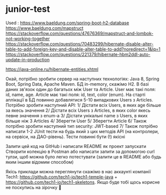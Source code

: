 # junior-test
Used :
https://www.baeldung.com/spring-boot-h2-database
https://www.baeldung.com/mapstruct
https://stackoverflow.com/questions/47676369/mapstruct-and-lombok-not-working-together
https://stackoverflow.com/questions/70483299/hibernate-disable-alter-table-to-add-foreign-key-and-disable-alter-table-to-add?noredirect=1&lq=1
https://stackoverflow.com/questions/221379/hibernate-hbm2ddl-auto-update-in-production

https://java-online.ru/hibernate-entities.xhtml


Окай, потрібно зробити сервер на наступних технологіях: Java 8, Spring Boot, Spring Data, Apache Maven. 
БД in-memory, скажімо H2. В базі даних зв'язок один до багатьох між User та Article. 
User має такі поля: id, name, age. Article має такі поля: id, text, color (enum). 
На старті аплікації в БД повинно добавлятися 5-10 випадкових Users з Articles. 
Потрібно зробити наступний АРІ:
1/ Дістати всіх Users, в яких age більше за якесь значення
2/ Дістати всіх Users з Articles, в яких color якесь певне значення з enum-а
3/ Дістати унікальні name з Users, в яких більше ніж 3 Articles
4/ Зберегти User
5/ Зберегти Article
6/ Також потрібно зробити наступний тип security: JWT-based
7/ Також потрібно написати 1-2 JUnit тести на будь який з цих методів АРІ (на контролери, на сервіси, на ДАО-рівень). 
Тести повинні бути (!) якісні

Залити цей код на GitHub і написати README як проект запускати
Створити колекцію в Postman або написати запити за допомогою curl тулзи, щоб можна було легко потестувати 
(залити це в README або будь яким іншим відомим способом)

Якісь приклади можна переглянути скажімо в нас аккаунті компанії 
Tech1: https://github.com/tech1-io/tech1-temple-java + 
https://github.com/tech1-io/tech1-skeletons. 
Якщо буде тобі щось корисне не поскупись на зірочку 🙂 